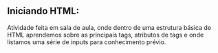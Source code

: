 ## Iniciando HTML:

Atividade feita em sala de aula, onde dentro de uma estrutura básica de HTML aprendemos sobre as principais tags, atributos de tags e onde listamos uma série de inputs para conhecimento prévio.
